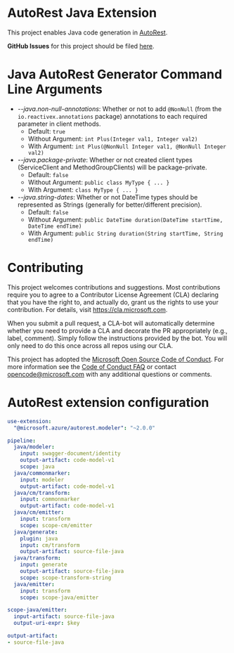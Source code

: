 # AutoRest Java Extension
This project enables Java code generation in [AutoRest](https://github.com/Azure/AutoRest).

**GitHub Issues** for this project should be filed [here](https://github.com/Azure/autorest/issues?q=is%3Aopen+is%3Aissue+label%3Ajava).


# Java AutoRest Generator Command Line Arguments

- *--java.non-null-annotations*: Whether or not to add `@NonNull` (from the `io.reactivex.annotations` package) annotations to each required parameter in client methods.
  - Default: `true`
  - Without Argument: `int Plus(Integer val1, Integer val2)`
  - With Argument: `int Plus(@NonNull Integer val1, @NonNull Integer val2)`
- *--java.package-private*: Whether or not created client types (ServiceClient and MethodGroupClients) will be package-private.
  - Default: `false`
  - Without Argument: `public class MyType { ... }`
  - With Argument: `class MyType { ... }`
- *--java.string-dates*: Whether or not DateTime types should be represented as Strings (generally for better/different precision).
  - Default: `false`
  - Without Argument: `public DateTime duration(DateTime startTime, DateTime endTime)`
  - With Argument: `public String duration(String startTime, String endTime)`

# Contributing

This project welcomes contributions and suggestions.  Most contributions require you to agree to a
Contributor License Agreement (CLA) declaring that you have the right to, and actually do, grant us
the rights to use your contribution. For details, visit https://cla.microsoft.com.

When you submit a pull request, a CLA-bot will automatically determine whether you need to provide
a CLA and decorate the PR appropriately (e.g., label, comment). Simply follow the instructions
provided by the bot. You will only need to do this once across all repos using our CLA.

This project has adopted the [Microsoft Open Source Code of Conduct](https://opensource.microsoft.com/codeofconduct/).
For more information see the [Code of Conduct FAQ](https://opensource.microsoft.com/codeofconduct/faq/) or
contact [opencode@microsoft.com](mailto:opencode@microsoft.com) with any additional questions or comments.

# AutoRest extension configuration

``` yaml
use-extension:
  "@microsoft.azure/autorest.modeler": "~2.0.0"

pipeline:
  java/modeler:
    input: swagger-document/identity
    output-artifact: code-model-v1
    scope: java
  java/commonmarker:
    input: modeler
    output-artifact: code-model-v1
  java/cm/transform:
    input: commonmarker
    output-artifact: code-model-v1
  java/cm/emitter:
    input: transform
    scope: scope-cm/emitter
  java/generate:
    plugin: java
    input: cm/transform
    output-artifact: source-file-java
  java/transform:
    input: generate
    output-artifact: source-file-java
    scope: scope-transform-string
  java/emitter:
    input: transform
    scope: scope-java/emitter

scope-java/emitter:
  input-artifact: source-file-java
  output-uri-expr: $key

output-artifact:
- source-file-java
```
